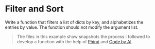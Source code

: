 # Filter and Sort

Write a function that filters a list of dicts by key, and alphabetizes the
entries by value. The function should not modify the argument list.

> The files in this example show snapshots the process I followed to develop a
> function with the help of [Phind](https://www.phind.com/) and
> [Code by AI](https://codebyai.dev/).
